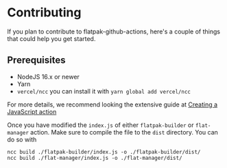 # Contributing
If you plan to contribute to flatpak-github-actions, here's a couple of things that could help you get started.

## Prerequisites
- NodeJS 16.x or newer
- Yarn
- `vercel/ncc` you can install it with `yarn global add vercel/ncc` 

For more details, we recommend looking the extensive guide at [Creating a JavaScript action](https://docs.github.com/en/actions/creating-actions/creating-a-javascript-action#prerequisites)

Once you have modified the `index.js` of either `flatpak-builder` or `flat-manager` action. Make sure to compile the file to the `dist` directory. You can do so with

```shell
ncc build ./flatpak-builder/index.js -o ./flatpak-builder/dist/
ncc build ./flat-manager/index.js -o ./flat-manager/dist/
```
